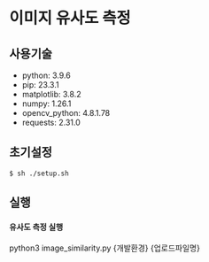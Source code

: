 # 이미지 유사도 측정

## 사용기술

- python: 3.9.6
- pip: 23.3.1
- matplotlib: 3.8.2
- numpy: 1.26.1
- opencv_python: 4.8.1.78
- requests: 2.31.0

## 초기설정

```
$ sh ./setup.sh
```

## 실행

#### 유사도 측정 실행

python3 image_similarity.py {개발환경} {업로드파일명}

